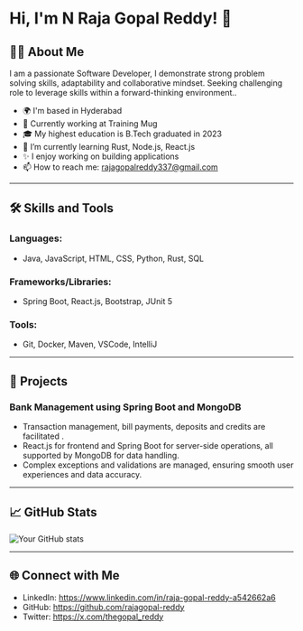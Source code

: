 # Hi, I'm N Raja Gopal Reddy! 👋

## 👨‍💻 About Me

I am a passionate Software Developer, I demonstrate strong problem solving skills, adaptability and collaborative
mindset. Seeking challenging role to leverage skills within a forward-thinking environment..

- 🌍 I'm based in Hyderabad
- 💼 Currently working at Training Mug
- 🎓 My highest education is B.Tech graduated in 2023
- 🌱 I’m currently learning Rust, Node.js, React.js
- ✨ I enjoy working on building applications
- 📫 How to reach me: rajagopalreddy337@gmail.com

---

## 🛠️ Skills and Tools

### Languages:
- Java, JavaScript, HTML, CSS, Python, Rust, SQL

### Frameworks/Libraries:
- Spring Boot, React.js, Bootstrap, JUnit 5

### Tools:
- Git, Docker, Maven, VSCode, IntelliJ

---

## 🚀 Projects

### Bank Management using Spring Boot and MongoDB 
- Transaction management, bill payments, deposits and credits are facilitated .
- React.js for frontend and Spring Boot for server-side operations, all supported by MongoDB for data handling.
- Complex exceptions and validations are managed, ensuring smooth user experiences and data accuracy.


---

## 📈 GitHub Stats

![Your GitHub stats](https://github-readme-stats.vercel.app/api?username=rajagopal-reddy&show_icons=true&theme=radical)

---

## 🌐 Connect with Me

- LinkedIn: https://www.linkedin.com/in/raja-gopal-reddy-a542662a6
- GitHub: https://github.com/rajagopal-reddy
- Twitter: https://x.com/thegopal_reddy
